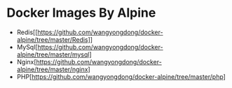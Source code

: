 # Docker Images By Alpine

- Redis[[https://github.com/wangyongdong/docker-alpine/tree/master/Redis]]
- MySql[https://github.com/wangyongdong/docker-alpine/tree/master/mysql]
- Nginx[https://github.com/wangyongdong/docker-alpine/tree/master/nginx]
- PHP[https://github.com/wangyongdong/docker-alpine/tree/master/php]